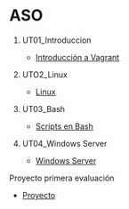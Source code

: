 # ASO

1. UT01_Introduccion
   
   * [Introducción a Vagrant](./UT01_introduccion/index.md)
  
2. UTO2_Linux
   
   * [Linux](./UT02_linux/index.md)

3. UT03_Bash
   
   * [Scripts en Bash](./UT03_bash/index.md)

4. UT04_Windows Server
   
   * [Windows Server](./UT04_wserver/index.md)

Proyecto primera evaluación

   * [Proyecto](./Proyectos/Proyecto1Ev/scriptproyecto.md)